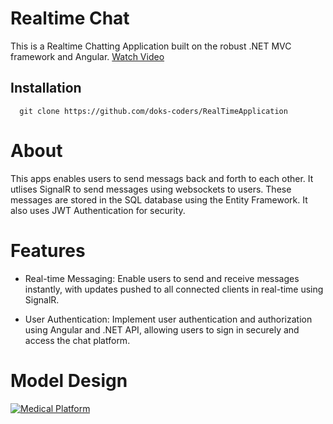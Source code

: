 

# Realtime Chat

This is a Realtime Chatting Application built on the robust .NET MVC framework and Angular.
[Watch Video](https://youtu.be/PGDe9YxOP7Q)


## Installation

```shell
  git clone https://github.com/doks-coders/RealTimeApplication
```
# About
This apps enables users to send messags back and forth to each other. It utlises SignalR to send messages using websockets to users. These messages are stored in the SQL database using the Entity Framework. It also uses JWT Authentication for security. 

# Features
- Real-time Messaging: Enable users to send and receive messages instantly, with updates pushed to all connected clients in real-time using SignalR.

- User Authentication: Implement user authentication and authorization using Angular and .NET API, allowing users to sign in securely and access the chat platform.

# Model Design
[![Medical Platform](https://firebasestorage.googleapis.com/v0/b/blogs-1c218.appspot.com/o/Screenshot%20(796).png?alt=media&token=63e26ebd-03e2-40bd-941c-6e7dd6269583)](https://firebasestorage.googleapis.com/v0/b/blogs-1c218.appspot.com/o/Screenshot%20(796).png?alt=media&token=63e26ebd-03e2-40bd-941c-6e7dd6269583)
